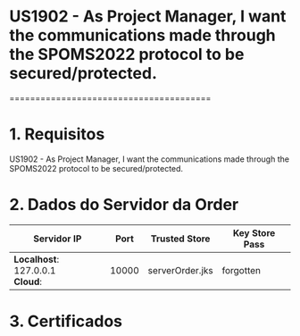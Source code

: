 # US1902 - As Project Manager, I want the communications made through the SPOMS2022 protocol to be secured/protected.
=======================================


# 1. Requisitos

US1902 - As Project Manager, I want the communications made through the SPOMS2022 protocol to be secured/protected.

# 2. Dados do Servidor da Order

| Servidor IP                             | Port  | Trusted Store   | Key Store Pass |
|-----------------------------------------|-------|-----------------|----------------|
| **Localhost**: 127.0.0.1<br>**Cloud**:  | 10000 | serverOrder.jks | forgotten      |


# 3. Certificados  

